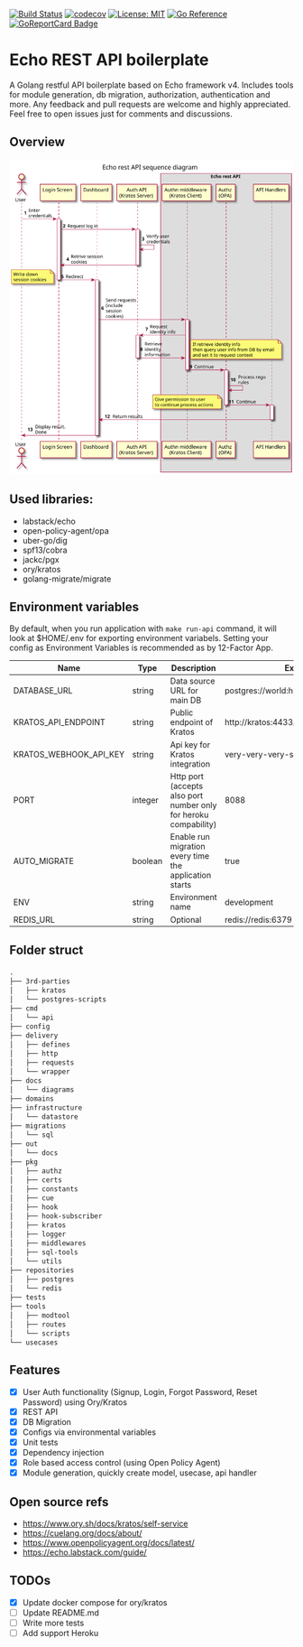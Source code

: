 [![Build Status](https://app.travis-ci.com/dzungtran/echo-rest-api.svg?branch=main)](https://app.travis-ci.com/dzungtran/echo-rest-api)
[![codecov](https://codecov.io/gh/dzungtran/echo-rest-api/branch/main/graph/badge.svg?token=hxaHIVyoBN)](https://codecov.io/gh/dzungtran/echo-rest-api)
[![License: MIT](https://img.shields.io/badge/License-MIT-yellow.svg)](https://github.com/dzungtran/echo-rest-api/blob/master/LICENSE)
[![Go Reference](https://pkg.go.dev/badge/github.com/dzungtran/echo-rest-api.svg)](https://pkg.go.dev/github.com/dzungtran/echo-rest-api)
[![GoReportCard Badge](https://goreportcard.com/badge/github.com/dzungtran/echo-rest-api)](https://goreportcard.com/report/github.com/dzungtran/echo-rest-api)

# Echo REST API boilerplate

A Golang restful API boilerplate based on Echo framework v4. Includes tools for module generation, db migration, authorization, authentication and more.
Any feedback and pull requests are welcome and highly appreciated. Feel free to open issues just for comments and discussions.

## Overview

![Request processing flow - Sequence Diagram](out/docs/diagrams/overview/request_flow.svg)

## Used libraries:

- labstack/echo 
- open-policy-agent/opa 
- uber-go/dig
- spf13/cobra 
- jackc/pgx 
- ory/kratos
- golang-migrate/migrate

## Environment variables

By default, when you run application with `make run-api` command, it will look at $HOME/.env for exporting environment variabels.
Setting your config as Environment Variables is recommended as by 12-Factor App.

| Name                   | Type    | Description                                                      | Example value                                 |
|------------------------|---------|------------------------------------------------------------------|-----------------------------------------------|
| DATABASE_URL           | string  | Data source URL for main DB                                      | postgres://world:hello@postgres/echo_rest_api |
| KRATOS_API_ENDPOINT    | string  | Public endpoint of Kratos                                        | http://kratos:4433/                           |
| KRATOS_WEBHOOK_API_KEY | string  | Api key for Kratos integration                                   | very-very-very-secure-api-key                 |
| PORT                   | integer | Http port (accepts also port number only for heroku compability) | 8088                                          |
| AUTO_MIGRATE           | boolean | Enable run migration every time the application starts           | true                                          |
| ENV                    | string  | Environment name                                                 | development                                   |
| REDIS_URL              | string  | Optional                                                         | redis://redis:6379                            |

## Folder struct

```
.
├── 3rd-parties
│   ├── kratos
│   └── postgres-scripts
├── cmd
│   └── api
├── config
├── delivery
│   ├── defines
│   ├── http
│   ├── requests
│   └── wrapper
├── docs
│   └── diagrams
├── domains
├── infrastructure
│   └── datastore
├── migrations
│   └── sql
├── out
│   └── docs
├── pkg
│   ├── authz
│   ├── certs
│   ├── constants
│   ├── cue
│   ├── hook
│   ├── hook-subscriber
│   ├── kratos
│   ├── logger
│   ├── middlewares
│   ├── sql-tools
│   └── utils
├── repositories
│   ├── postgres
│   └── redis
├── tests
├── tools
│   ├── modtool
│   ├── routes
│   └── scripts
└── usecases
```

## Features

- [x] User Auth functionality (Signup, Login, Forgot Password, Reset Password) using Ory/Kratos
- [x] REST API
- [x] DB Migration
- [x] Configs via environmental variables
- [x] Unit tests
- [x] Dependency injection
- [x] Role based access control (using Open Policy Agent)
- [x] Module generation, quickly create model, usecase, api handler

## Open source refs
- https://www.ory.sh/docs/kratos/self-service
- https://cuelang.org/docs/about/
- https://www.openpolicyagent.org/docs/latest/
- https://echo.labstack.com/guide/

## TODOs

- [x] Update docker compose for ory/kratos
- [ ] Update README.md
- [ ] Write more tests
- [ ] Add support Heroku
